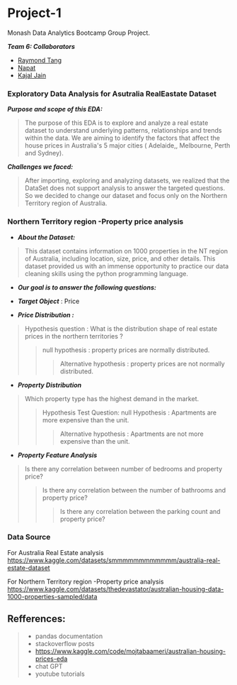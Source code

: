 # Project-1
Monash Data Analytics Bootcamp Group Project.

***Team 6: Collaborators***
+ [Raymond Tang](https://github.com/Raymond8837)
+ [Napat](https://github.com/dakhushi/Project-1-Team-6/commits?author=NVSung)
+ [Kajal Jain](https://github.com/kajalkjain)

### Exploratory Data Analysis for Asutralia RealEastate Dataset

***Purpose and scope of this EDA:***
> The purpose of this EDA is to explore and analyze a real estate dataset to understand underlying patterns, relationships and trends within the data.
> We are aiming to identify the factors that affect the house prices in Australia's 5 major cities ( Adelaide,, Melbourne, Perth and Sydney).

***Challenges we faced:*** 
> After importing, exploring and analyzing datasets, we realized that the DataSet does not support analysis to answer the targeted questions. So we decided to change our dataset and focus only on the Northern Territory region of Australia. 

### Northern Territory region -Property price analysis
+ ***About the Dataset:***
> This dataset contains information on 1000 properties in the NT region of Australia, including location, size, price, and other details.
> This dataset provided us with an immense opportunity to practice our data cleaning skills using the python programming language.

+ ***Our goal is to answer the following questions:***

+ ***Target Object*** : Price

+ ***Price Distribution :***
> Hypothesis question    :  What is the distribution shape of real estate prices in the northern territories  ?
> > null hypothesis            : property prices are normally distributed.
> > >Alternative hypothesis : property prices are not normally distributed.

+ ***Property Distribution***
> Which property type has the highest demand in the market.
> > Hypothesis Test Question: null Hypothesis : Apartments are more expensive than the unit.
> > >Alternative hypothesis : Apartments are not more expensive than the unit.

+ ***Property Feature Analysis***
> Is there any correlation between number of bedrooms and property price?
> > Is there any correlation between the number of bathrooms and property price?
> > > Is there any correlation between the parking count and property price?

### Data Source
For Australia Real Estate analysis
https://www.kaggle.com/datasets/smmmmmmmmmmmm/australia-real-estate-dataset

For Northern Territory region -Property price analysis
https://www.kaggle.com/datasets/thedevastator/australian-housing-data-1000-properties-sampled/data

## Refferences:
> + pandas documentation
> + stackoverflow posts
> + https://www.kaggle.com/code/mojtabaameri/australian-housing-prices-eda
> + chat GPT
> + youtube tutorials
